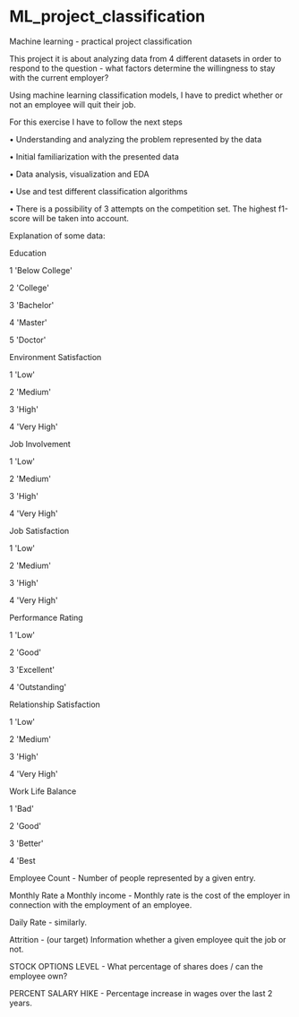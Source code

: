 # ML_project_classification

Machine learning - practical project classification

This project it is about analyzing data from 4 different datasets in order to respond to the question - what factors determine the willingness to stay with the current employer?

Using machine learning classification models, I have to predict whether or not an employee will quit their job.

For this exercise I have to follow the next steps

• Understanding and analyzing the problem represented by the data

• Initial familiarization with the presented data

• Data analysis, visualization and EDA

• Use and test different classification algorithms

• There is a possibility of 3 attempts on the competition set. The highest f1-score will be taken into account.

Explanation of some data:

Education

1 'Below College'

2 'College'

3 'Bachelor'

4 'Master'

5 'Doctor'

Environment Satisfaction

1 'Low'

2 'Medium'

3 'High'

4 'Very High'

Job Involvement

1 'Low'

2 'Medium'

3 'High'

4 'Very High'

Job Satisfaction

1 'Low'

2 'Medium'

3 'High'

4 'Very High'

Performance Rating

1 'Low'

2 'Good'

3 'Excellent'

4 'Outstanding'

Relationship Satisfaction

1 'Low'

2 'Medium'

3 'High'

4 'Very High'

Work Life Balance

1 'Bad'

2 'Good'

3 'Better'

4 'Best

Employee Count - Number of people represented by a given entry.

Monthly Rate a Monthly income - Monthly rate is the cost of the employer in connection with the employment of an employee.

Daily Rate - similarly.

Attrition -  (our target) Information whether a given employee quit the job or not.

STOCK OPTIONS LEVEL - What percentage of shares does / can the employee own?

PERCENT SALARY HIKE - Percentage increase in wages over the last 2 years.
